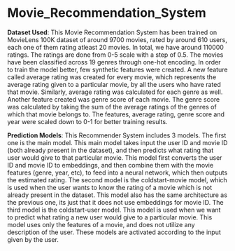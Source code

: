 # Movie_Recommendation_System

**Dataset Used**: This Movie Recommendation System has been trained on MovieLens 100K dataset of around 9700 movies, rated by around 610 users, each one of them rating atleast 20 movies. In total, we have around 110000 ratings. The ratings are done from 0-5 scale with a step of 0.5. The movies have been classified across 19 genres through one-hot encoding. In order to train the model better, few synthetic features were created. A new feature called average rating was created for every movie, which represents the average rating given to a particular movie, by all the users who have rated that movie. Similarly, average rating was calculated for each genre as well. Another feature created was genre score of each movie. The genre score was calculated by taking the sum of the average ratings of the genres of which that movie belongs to. The features, average rating, genre score and year were scaled down to 0-1 for better training results.


**Prediction Models**: This Recommender System includes 3 models. The first one is the main model. This main model takes input the user ID and movie ID (both already present in the dataset), and then predicts what rating that user would give to that particular movie. This model first converts the user ID and movie ID to embeddings, and then combine them with the movie features (genre, year, etc), to feed into a neural network, which then outputs the estimated rating. The second model is the coldstart-movie model, which is used when the user wants to know the rating of a movie which is not already present in the dataset. This model also has the same architecture as the previous one, its just that it does not use embeddings for movie ID. The third model is the coldstart-user model. This model is used when we want to predict what rating a new user would give to a particular movie. This model uses only the features of a movie, and does not utilize any description of the user.
These models are activated according to the input given by the user.
